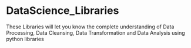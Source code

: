 # DataScience_Libraries
These Libraries will let you know the complete understanding of Data Processing, Data Cleansing, Data Transformation and Data Analysis using python libraries
